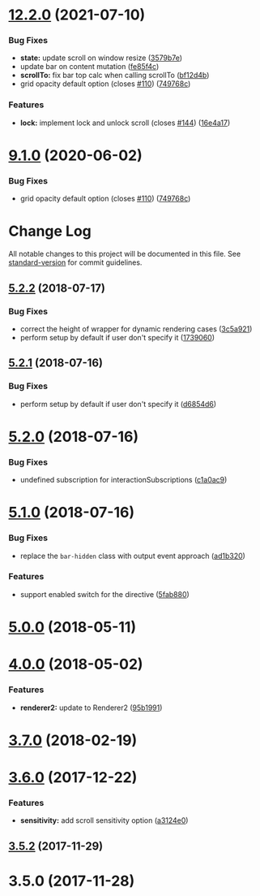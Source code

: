 # [12.2.0](https://github.com/jkuri/ngx-slimscroll/compare/v5.2.2...v12.2.0) (2021-07-10)


### Bug Fixes

* **state:** update scroll on window resize ([3579b7e](https://github.com/jkuri/ngx-slimscroll/commit/3579b7e12aa5451de3aa7454193d6410b3202bf2))
* update bar on content mutation ([fe85f4c](https://github.com/jkuri/ngx-slimscroll/commit/fe85f4cc4bf685de1e9fe89900dd78d0a129832f))
* **scrollTo:** fix bar top calc when calling scrollTo ([bf12d4b](https://github.com/jkuri/ngx-slimscroll/commit/bf12d4b7ea20703c014497e9b132a163fd04d16e))
* grid opacity default option (closes [#110](https://github.com/jkuri/ngx-slimscroll/issues/110)) ([749768c](https://github.com/jkuri/ngx-slimscroll/commit/749768cec2fa87905f393f5039f55ced2a775666))


### Features

* **lock:** implement lock and unlock scroll (closes [#144](https://github.com/jkuri/ngx-slimscroll/issues/144)) ([16e4a17](https://github.com/jkuri/ngx-slimscroll/commit/16e4a17b92717a391e32c831f5c69ffa2e2530b2))



# [9.1.0](https://github.com/jkuri/ngx-slimscroll/compare/v5.2.2...v9.1.0) (2020-06-02)


### Bug Fixes

* grid opacity default option (closes [#110](https://github.com/jkuri/ngx-slimscroll/issues/110)) ([749768c](https://github.com/jkuri/ngx-slimscroll/commit/749768cec2fa87905f393f5039f55ced2a775666))



# Change Log

All notable changes to this project will be documented in this file. See [standard-version](https://github.com/conventional-changelog/standard-version) for commit guidelines.

<a name="5.2.2"></a>
## [5.2.2](https://github.com/jkuri/ngx-slimscroll/compare/v5.2.0...v5.2.2) (2018-07-17)


### Bug Fixes

* correct the height of wrapper for dynamic rendering cases ([3c5a921](https://github.com/jkuri/ngx-slimscroll/commit/3c5a921))
* perform setup by default if user don't specify it ([1739060](https://github.com/jkuri/ngx-slimscroll/commit/1739060))



<a name="5.2.1"></a>
## [5.2.1](https://e-cloud.github.com/e-cloud/ngx-slimscroll/compare/v5.2.0...v5.2.1) (2018-07-16)


### Bug Fixes

* perform setup by default if user don't specify it ([d6854d6](https://e-cloud.github.com/e-cloud/ngx-slimscroll/commit/d6854d6))



<a name="5.2.0"></a>
# [5.2.0](https://e-cloud.github.com/e-cloud/ngx-slimscroll/compare/v5.1.0...v5.2.0) (2018-07-16)


### Bug Fixes

* undefined subscription for interactionSubscriptions ([c1a0ac9](https://e-cloud.github.com/e-cloud/ngx-slimscroll/commit/c1a0ac9))



<a name="5.1.0"></a>
# [5.1.0](https://e-cloud.github.com/e-cloud/ngx-slimscroll/compare/v5.0.0...v5.1.0) (2018-07-16)


### Bug Fixes

* replace the `bar-hidden` class with output event approach ([ad1b320](https://e-cloud.github.com/e-cloud/ngx-slimscroll/commit/ad1b320))


### Features

* support enabled switch for the directive ([5fab880](https://e-cloud.github.com/e-cloud/ngx-slimscroll/commit/5fab880))



<a name="5.0.0"></a>
# [5.0.0](https://e-cloud.github.com/e-cloud/ngx-slimscroll/compare/v4.0.0...v5.0.0) (2018-05-11)



<a name="4.0.0"></a>
# [4.0.0](https://e-cloud.github.com/e-cloud/ngx-slimscroll/compare/v3.7.0...v4.0.0) (2018-05-02)


### Features

* **renderer2:** update to Renderer2 ([95b1991](https://e-cloud.github.com/e-cloud/ngx-slimscroll/commit/95b1991))



<a name="3.7.0"></a>
# [3.7.0](https://e-cloud.github.com/e-cloud/ngx-slimscroll/compare/v3.6.0...v3.7.0) (2018-02-19)



<a name="3.6.0"></a>
# [3.6.0](https://e-cloud.github.com/e-cloud/ngx-slimscroll/compare/v3.5.2...v3.6.0) (2017-12-22)


### Features

* **sensitivity:** add scroll sensitivity option ([a3124e0](https://e-cloud.github.com/e-cloud/ngx-slimscroll/commit/a3124e0))



<a name="3.5.2"></a>
## [3.5.2](https://e-cloud.github.com/e-cloud/ngx-slimscroll/compare/v3.5.0...v3.5.2) (2017-11-29)



<a name="3.5.0"></a>
# 3.5.0 (2017-11-28)

